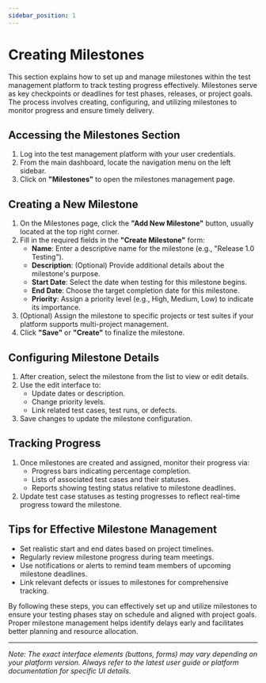 ```yaml
---
sidebar_position: 1
---
```


# Creating Milestones

This section explains how to set up and manage milestones within the test management platform to track testing progress effectively. Milestones serve as key checkpoints or deadlines for test phases, releases, or project goals. The process involves creating, configuring, and utilizing milestones to monitor progress and ensure timely delivery.

## Accessing the Milestones Section

1. Log into the test management platform with your user credentials.
2. From the main dashboard, locate the navigation menu on the left sidebar.
3. Click on **"Milestones"** to open the milestones management page.

## Creating a New Milestone

1. On the Milestones page, click the **"Add New Milestone"** button, usually located at the top right corner.
2. Fill in the required fields in the **"Create Milestone"** form:
   - **Name**: Enter a descriptive name for the milestone (e.g., "Release 1.0 Testing").
   - **Description**: (Optional) Provide additional details about the milestone's purpose.
   - **Start Date**: Select the date when testing for this milestone begins.
   - **End Date**: Choose the target completion date for this milestone.
   - **Priority**: Assign a priority level (e.g., High, Medium, Low) to indicate its importance.
3. (Optional) Assign the milestone to specific projects or test suites if your platform supports multi-project management.
4. Click **"Save"** or **"Create"** to finalize the milestone.

## Configuring Milestone Details

1. After creation, select the milestone from the list to view or edit details.
2. Use the edit interface to:
   - Update dates or description.
   - Change priority levels.
   - Link related test cases, test runs, or defects.
3. Save changes to update the milestone configuration.

## Tracking Progress

1. Once milestones are created and assigned, monitor their progress via:
   - Progress bars indicating percentage completion.
   - Lists of associated test cases and their statuses.
   - Reports showing testing status relative to milestone deadlines.
2. Update test case statuses as testing progresses to reflect real-time progress toward the milestone.

## Tips for Effective Milestone Management

- Set realistic start and end dates based on project timelines.
- Regularly review milestone progress during team meetings.
- Use notifications or alerts to remind team members of upcoming milestone deadlines.
- Link relevant defects or issues to milestones for comprehensive tracking.

By following these steps, you can effectively set up and utilize milestones to ensure your testing phases stay on schedule and aligned with project goals. Proper milestone management helps identify delays early and facilitates better planning and resource allocation.

---

*Note: The exact interface elements (buttons, forms) may vary depending on your platform version. Always refer to the latest user guide or platform documentation for specific UI details.*